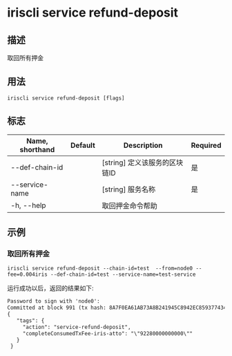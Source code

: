 # iriscli service refund-deposit 

## 描述

取回所有押金

## 用法

```
iriscli service refund-deposit [flags]
```

## 标志

| Name, shorthand       | Default                 | Description                                                                        | Required |
| --------------------- | ----------------------- | ---------------------------------------------------------------------------------- | -------- |
| --def-chain-id        |                         | [string] 定义该服务的区块链ID                                                         | 是       |
| --service-name        |                         | [string] 服务名称                                                                   | 是       |
| -h, --help            |                         | 取回押金命令帮助                                                                      |          |

## 示例

### 取回所有押金
```shell
iriscli service refund-deposit --chain-id=test  --from=node0 --fee=0.004iris --def-chain-id=test --service-name=test-service
```

运行成功以后，返回的结果如下:

```txt
Password to sign with 'node0':
Committed at block 991 (tx hash: 8A7F0EA61AB73A8B241945C8942EC8593774346B36BB70E36E138A23E7A473EE, response: {Code:0 Data:[] Log:Msg 0:  Info: GasWanted:200000 GasUsed:4614 Tags:[{Key:[97 99 116 105 111 110] Value:[115 101 114 118 105 99 101 45 114 101 102 117 110 100 45 100 101 112 111 115 105 116] XXX_NoUnkeyedLiteral:{} XXX_unrecognized:[] XXX_sizecache:0} {Key:[99 111 109 112 108 101 116 101 67 111 110 115 117 109 101 100 84 120 70 101 101 45 105 114 105 115 45 97 116 116 111] Value:[34 57 50 50 56 48 48 48 48 48 48 48 48 48 48 34] XXX_NoUnkeyedLiteral:{} XXX_unrecognized:[] XXX_sizecache:0}] Codespace: XXX_NoUnkeyedLiteral:{} XXX_unrecognized:[] XXX_sizecache:0})
{
   "tags": {
     "action": "service-refund-deposit",
     "completeConsumedTxFee-iris-atto": "\"92280000000000\""
   }
 }
```